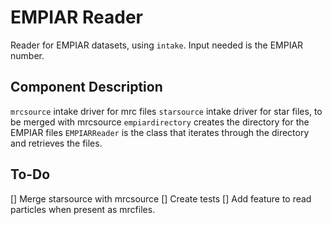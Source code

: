 # EMPIAR Reader
Reader for EMPIAR datasets, using `intake`. Input needed is the EMPIAR number.

## Component Description

`mrcsource` intake driver for mrc files
`starsource` intake driver for star files, to be merged with mrcsource
`empiardirectory` creates the directory for the EMPIAR files
`EMPIARReader` is the class that iterates through the directory and retrieves the files.

## To-Do

[] Merge starsource with mrcsource
[] Create tests
[] Add feature to read particles when present as mrcfiles.
